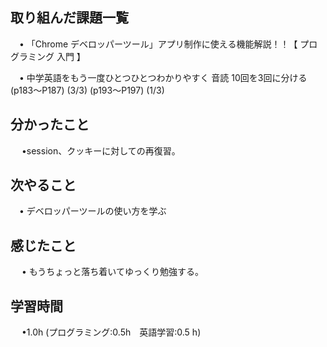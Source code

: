 ## 取り組んだ課題一覧

 　• 「Chrome デベロッパーツール」アプリ制作に使える機能解説！！【 プログラミング 入門 】

 　• 中学英語をもう一度ひとつひとつわかりやすく 音読 10回を3回に分ける       (p183〜P187)  (3/3) (p193〜P197)  (1/3) 
## 分かったこと

　 •session、クッキーに対しての再復習。

## 次やること　
           
 　• デベロッパーツールの使い方を学ぶ

## 感じたこと

　 • もうちょっと落ち着いてゆっくり勉強する。

## 学習時間

　 •1.0h (プログラミング:0.5h　英語学習:0.5 h)